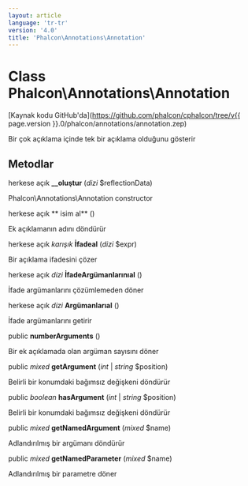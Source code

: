 ```yaml
---
layout: article
language: 'tr-tr'
version: '4.0'
title: 'Phalcon\Annotations\Annotation'
---
```

# Class **Phalcon\Annotations\Annotation**

[Kaynak kodu GitHub'da](https://github.com/phalcon/cphalcon/tree/v{{ page.version }}.0/phalcon/annotations/annotation.zep)

Bir çok açıklama içinde tek bir açıklama olduğunu gösterir

## Metodlar

herkese açık **__oluştur** (*dizi* $reflectionData)

Phalcon\Annotations\Annotation constructor

herkese açık ** isim al** ()

Ek açıklamanın adını döndürür

herkese açık *karışık* **İfadeal** (*dizi* $expr)

Bir açıklama ifadesini çözer

herkese açık *dizi* **İfadeArgümanlarınıal** ()

İfade argümanlarını çözümlemeden döner

herkese açık *dizi* **Argümanlarıal** ()

İfade argümanlarını getirir

public **numberArguments** ()

Bir ek açıklamada olan argüman sayısını döner

public *mixed* **getArgument** (*int* | *string* $position)

Belirli bir konumdaki bağımsız değişkeni döndürür

public *boolean* **hasArgument** (*int* | *string* $position)

Belirli bir konumdaki bağımsız değişkeni döndürür

public *mixed* **getNamedArgument** (*mixed* $name)

Adlandırılmış bir argümanı döndürür

public *mixed* **getNamedParameter** (*mixed* $name)

Adlandırılmış bir parametre döner